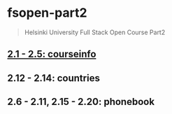 # fsopen-part2

> Helsinki University Full Stack Open Course Part2

## [2.1 - 2.5: courseinfo]()


## 2.12 - 2.14: countries


## 2.6 - 2.11, 2.15 - 2.20: phonebook


